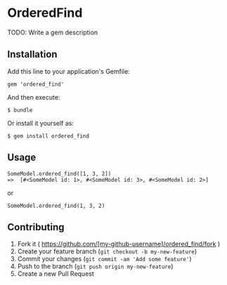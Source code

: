 # OrderedFind

TODO: Write a gem description

## Installation

Add this line to your application's Gemfile:

    gem 'ordered_find'

And then execute:

    $ bundle

Or install it yourself as:

    $ gem install ordered_find

## Usage

```
SomeModel.ordered_find([1, 3, 2])
=>  [#<SomeModel id: 1>, #<SomeModel id: 3>, #<SomeModel id: 2>]
```
or
```
SomeModel.ordered_find(1, 3, 2)
```

## Contributing

1. Fork it ( https://github.com/[my-github-username]/ordered_find/fork )
2. Create your feature branch (`git checkout -b my-new-feature`)
3. Commit your changes (`git commit -am 'Add some feature'`)
4. Push to the branch (`git push origin my-new-feature`)
5. Create a new Pull Request
